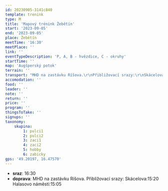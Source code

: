 ```yaml
---
id: 20230905-3141c840
template: trenink
type: M
title: 'Mapový trénink Žebětín'
start: '2023-09-05'
end: '2023-09-05'
place: Žebětín
meetTime: '16:30'
meetPlace: ''
link: ''
eventTypeDescription: 'P, A, B - hvězdice, C - okruhy'
startTime: ''
map: 'Augšperský potok'
terrain: ''
transport: "MHD na zastávku Ríšova.\r\nPřibližovací srazy:\r\nSkácelova:15:20\r\nHalasovo náměstí:15:05"
accomodation: ''
food: ''
leader: ''
note: ''
return: ''
price: ''
program: ''
thingsToTake: ''
signups: ''
taxonomy:
    skupina:
        1: pulci1
        2: pulci2
        3: zaci1
        4: zaci2
        5: hobby
        6: zabicky
gps: '49.20197, 16.47570'
---
```


* **sraz**: 16:30
* **doprava**: MHD na zastávku Ríšova.
Přibližovací srazy:
Skácelova:15:20
Halasovo náměstí:15:05
